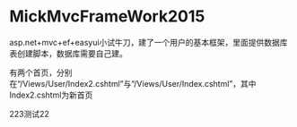 # MickMvcFrameWork2015

asp.net+mvc+ef+easyui小试牛刀，建了一个用户的基本框架，里面提供数据库表创建脚本，数据库需要自己建。

有两个首页，分别在“/Views/User/Index2.cshtml”与“/Views/User/Index.cshtml”，其中Index2.cshtml为新首页


223测试22
